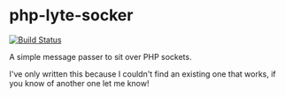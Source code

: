 # php-lyte-socker

[![Build Status](https://travis-ci.org/neerolyte/php-lyte-socker.png)](https://travis-ci.org/neerolyte/php-lyte-socker)

A simple message passer to sit over PHP sockets.

I've only written this because I couldn't find an existing one that works, if you know of another one let me know!
